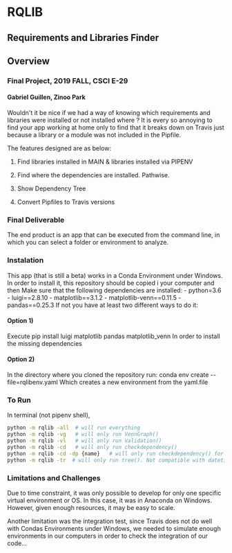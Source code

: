 # RQLIB
## Requirements and Libraries Finder
## Overview
### Final Project, 2019 FALL, CSCI E-29
#### Gabriel Guillen, Zinoo Park

Wouldn't it be nice if we had a way of knowing which requirements and libraries were installed or not installed where ?
It is every so annoying to find your app working at home only to find that it breaks down on Travis just because
a library or a module was not included in the Pipfile.

The features designed are as below:

1. Find libraries installed in MAIN & libraries installed via PIPENV

2. Find where the dependencies are installed. Pathwise.

3. Show Dependency Tree

4. Convert Pipfiles to Travis versions

### Final Deliverable

The end product is an app that can be executed from the command line, in which you can select a folder or environment
to analyze.

### Instalation
This app (that is still a beta) works in a Conda Environment under Windows.
In order to install it, this repository should be copied i your computer and then 
Make sure that the following dependencies are installed: 
    - python=3.6
    - luigi==2.8.10
    - matplotlib==3.1.2
    - matplotlib-venn==0.11.5
    - pandas==0.25.3
If not you have at least two different ways to do it:

#### Option 1)
Execute 
pip install luigi matplotlib pandas matplotlib_venn
In order to install the missing dependencies

#### Option 2)
In the directory where you cloned the repository run:
conda env create --file=rqlibenv.yaml
Which creates a new environment from the yaml.file




### To Run
In terminal (not pipenv shell),
```bash
python -m rqlib -all  # will run everything
python -m rqlib -vg   # will only run VennGraph()
python -m rqlib -vl   # will only run Validation()
python -m rqlib -cd   # will only run checkdependency()
python -m rqlib -cd -dp {name}   # will only run checkdependency() for a dependency
python -m rqlib -tr  # will only run tree(). Not compatible with datetime stamps.
```

### Limitations and Challenges

Due to time constraint, it was only possible to develop for only one specific virtual environment or OS. In this case,
it was in Anaconda on Windows. However, given enough resources, it may be easy to scale.

Another limitation was the integration test, since Travis does not do well with Condas Environments under Windows, we needed to simulate enough environments in our computers in order to check the integration of our code...


